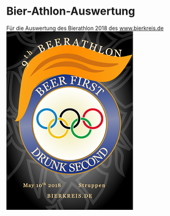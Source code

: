 # Bier-Athlon-Auswertung
Für die Auswertung des Bierathlon 2018 des www.bierkreis.de
![Logo 2018](Plakat_v03.png)